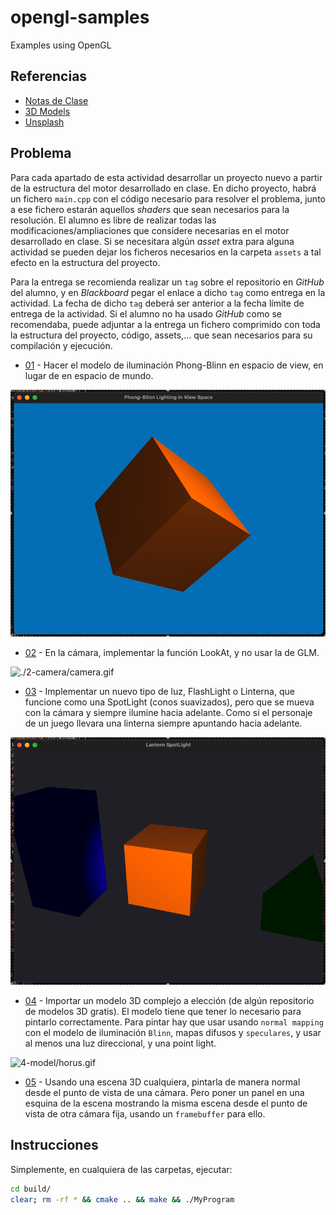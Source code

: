 # opengl-samples

Examples using OpenGL

## Referencias

- [Notas de Clase](https://github.com/vany-viu/03_60GIIN)
- [3D Models](https://www.cgtrader.com/free-3d-models/interior/other/egyptian-pharaonic-sculpture)
- [Unsplash](https://unsplash.com/es/fotos/five-birds-flying-on-the-sea-OD9EOzfSOh0)

## Problema

Para cada apartado de esta actividad desarrollar un proyecto nuevo a partir de la estructura del motor desarrollado en clase. En dicho proyecto, habrá un fichero `main.cpp` con el código necesario para resolver el problema, junto a ese fichero estarán aquellos *shaders* que sean necesarios para la resolución. El alumno es libre de realizar todas las modificaciones/ampliaciones que considere necesarias en el motor desarrollado en clase. Si se necesitara algún *asset* extra para alguna actividad se pueden dejar los ficheros necesarios en la carpeta `assets` a tal efecto en la estructura del proyecto.

Para la entrega se recomienda realizar un `tag` sobre el repositorio en *GitHub* del alumno, y en *Blackboard* pegar el enlace a dicho `tag` como entrega en la actividad. La fecha de dicho `tag` deberá ser anterior a la fecha límite de entrega de la actividad. Si el alumno no ha usado *GitHub* como se recomendaba, puede adjuntar a la entrega un fichero comprimido con toda la estructura del proyecto, código, assets,... que sean necesarios para su compilación y ejecución.

* [01](./1-light) - Hacer el modelo de iluminación Phong-Blinn en espacio de view, en lugar de en espacio de mundo.

![./1-light/light.gif](./1-light/light.gif)

* [02](./2-camera/) - En la cámara, implementar la función LookAt, y no usar la de GLM.

![./2-camera/camera.gif](./2-camera/camera.gif)

* [03](./3-lantern/) - Implementar un nuevo tipo de luz, FlashLight o Linterna, que funcione como una SpotLight (conos suavizados), pero que se mueva con la cámara y siempre ilumine hacia adelante. Como si el personaje de un juego llevara una linterna siempre apuntando hacia adelante.

![3-lantern/lantern.gif](./3-lantern/lantern.gif)

* [04](./4-model/) - Importar un modelo 3D complejo a elección (de algún repositorio de modelos 3D gratis). El modelo tiene que tener lo necesario para pintarlo correctamente. Para pintar hay que usar usando `normal mapping` con el modelo de iluminación `Blinn`, mapas difusos y `speculares`, y usar al menos una luz direccional, y una point light.

![4-model/horus.gif](./4-model/horus.gif)

* [05](./5-scene/) - Usando una escena 3D cualquiera, pintarla de manera normal desde el punto de vista de una cámara. Pero poner un panel en una esquina de la escena mostrando la misma escena desde el punto de vista de otra cámara fija, usando un `framebuffer` para ello.

## Instrucciones

Simplemente, en cualquiera de las carpetas, ejecutar:

```bash
cd build/
clear; rm -rf * && cmake .. && make && ./MyProgram
```
